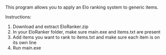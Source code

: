 This program allows you to apply an Elo ranking system to generic items.

Instructions:
1. Download and extract EloRanker.zip
2. In your EloRanker folder, make sure main.exe and items.txt are present
3. Add items you want to rank to items.txt and make sure each item is on its own line
4. Run main.exe